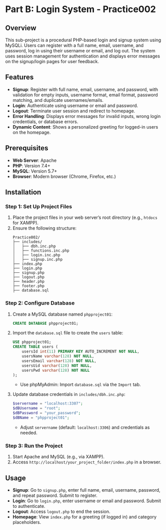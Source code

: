 # Part B: Login System - Practice002

## Overview
This sub-project is a procedural PHP-based login and signup system using MySQLi. Users can register with a full name, email, username, and password, log in using their username or email, and log out. The system uses session management for authentication and displays error messages on the signup/login pages for user feedback.

## Features
- **Signup**: Register with full name, email, username, and password, with validation for empty inputs, username format, email format, password matching, and duplicate usernames/emails.
- **Login**: Authenticate using username or email and password.
- **Logout**: Terminate user session and redirect to homepage.
- **Error Handling**: Displays error messages for invalid inputs, wrong login credentials, or database errors.
- **Dynamic Content**: Shows a personalized greeting for logged-in users on the homepage.

## Prerequisites
- **Web Server**: Apache
- **PHP**: Version 7.4+
- **MySQL**: Version 5.7+
- **Browser**: Modern browser (Chrome, Firefox, etc.)

## Installation

### Step 1: Set Up Project Files
1. Place the project files in your web server’s root directory (e.g., `htdocs` for XAMPP).
2. Ensure the following structure:
   ```
   Practice002/
   ├── includes/
   │   ├── dbh.inc.php
   │   ├── functions.inc.php
   │   ├── login.inc.php
   │   ├── signup.inc.php
   ├── index.php
   ├── login.php
   ├── signup.php
   ├── logout.php
   ├── header.php
   ├── footer.php
   ├── database.sql
   ```

### Step 2: Configure Database
1. Create a MySQL database named `phpproject01`:
   ```sql
   CREATE DATABASE phpproject01;
   ```
2. Import the `database.sql` file to create the `users` table:
   ```sql
   USE phpproject01;
   CREATE TABLE users (
       usersId int(11) PRIMARY KEY AUTO_INCREMENT NOT NULL,
       usersName varchar(128) NOT NULL,
       usersEmail varchar(128) NOT NULL,
       usersUid varchar(128) NOT NULL,
       usersPwd varchar(128) NOT NULL
   );
   ```
   - Use phpMyAdmin: Import `database.sql` via the `Import` tab.

3. Update database credentials in `includes/dbh.inc.php`:
   ```php
   $servername = "localhost:3307";
   $dBUsername = "root";
   $dBPassword = "your_password";
   $dBName = "phpproject01";
   ```
   - Adjust `servername` (default: `localhost:3306`) and credentials as needed.

### Step 3: Run the Project
1. Start Apache and MySQL (e.g., via XAMPP).
2. Access `http://localhost/your_project_folder/index.php` in a browser.

## Usage
- **Signup**: Go to `signup.php`, enter full name, email, username, password, and repeat password. Submit to register.
- **Login**: Go to `login.php`, enter username or email and password. Submit to authenticate.
- **Logout**: Access `logout.php` to end the session.
- **Homepage**: View `index.php` for a greeting (if logged in) and category placeholders.
